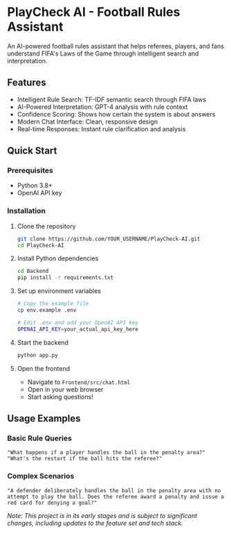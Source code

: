 # PlayCheck AI - Football Rules Assistant

An AI-powered football rules assistant that helps referees, players, and fans understand FIFA's Laws of the Game through intelligent search and interpretation.

## Features

- Intelligent Rule Search: TF-IDF semantic search through FIFA laws
- AI-Powered Interpretation: GPT-4 analysis with rule context
- Confidence Scoring: Shows how certain the system is about answers
- Modern Chat Interface: Clean, responsive design
- Real-time Responses: Instant rule clarification and analysis

## Quick Start

### Prerequisites
- Python 3.8+
- OpenAI API key

### Installation

1. Clone the repository
   ```bash
   git clone https://github.com/YOUR_USERNAME/PlayCheck-AI.git
   cd PlayCheck-AI
   ```

2. Install Python dependencies
   ```bash
   cd Backend
   pip install -r requirements.txt
   ```

3. Set up environment variables
   ```bash
   # Copy the example file
   cp env.example .env
   
   # Edit .env and add your OpenAI API key
   OPENAI_API_KEY=your_actual_api_key_here
   ```

4. Start the backend
   ```bash
   python app.py
   ```

5. Open the frontend
   - Navigate to `Frontend/src/chat.html`
   - Open in your web browser
   - Start asking questions!

## Usage Examples

### Basic Rule Queries
```
"What happens if a player handles the ball in the penalty area?"
"What's the restart if the ball hits the referee?"
```

### Complex Scenarios
```
"A defender deliberately handles the ball in the penalty area with no attempt to play the ball. Does the referee award a penalty and issue a red card for denying a goal?"
```

*Note: This project is in its early stages and is subject to significant changes, including updates to the feature set and tech stack.*